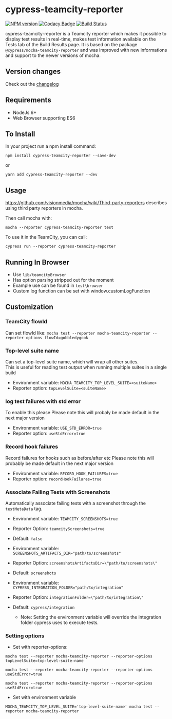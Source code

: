 # cypress-teamcity-reporter

[![NPM version](https://badge.fury.io/js/cypress-teamcity-reporter.svg)](http://badge.fury.io/js/cypress-teamcity-reporter) [![Codacy Badge](https://app.codacy.com/project/badge/Grade/5039ebe8175e46eaa00a8ef85dbcf523)](https://www.codacy.com/manual/paulo85br/cypress-teamcity-reporter?utm_source=github.com&amp;utm_medium=referral&amp;utm_content=prma85/cypress-teamcity-reporter&amp;utm_campaign=Badge_Grade) [![Build Status](https://travis-ci.org/prma85/cypress-teamcity-reporter.svg?branch=master)](https://travis-ci.org/prma85/cypress-teamcity-reporter)

cypress-teamcity-reporter is a Teamcity reporter which makes it possible to display test results in real-time, makes test information
available on the Tests tab of the Build Results page. It is based on the package `@cypress/mocha-teamcity-reporter` and was improved with new informations and support to the newer versions of mocha.

## Version changes

Check out the [changelog]("./CHANGELOG.md")

## Requirements

- NodeJs 6+
- Web Browser supporting ES6

## To Install

In your project run a npm install command:

`npm install cypress-teamcity-reporter --save-dev`

or 

`yarn add cypress-teamcity-reporter --dev`

## Usage

https://github.com/visionmedia/mocha/wiki/Third-party-reporters describes using third party reporters in mocha.

Then call mocha with:

`mocha --reporter cypress-teamcity-reporter test`

To use it in the TeamCity, you can call:

`cypress run --reporter cypress-teamcity-reporter`

## Running In Browser

- Use `lib/teamcityBrowser`
- Has option parsing stripped out for the moment
- Example use can be found in `test\browser`
- Custom log function can be set with window.customLogFunction

## Customization

### TeamCity flowId

Can set flowId like:
`mocha test --reporter mocha-teamcity-reporter --reporter-options flowId=gobbledygook`

### Top-level suite name

Can set a top-level suite name, which will wrap all other suites.  
This is useful for reading test output when running multiple suites in a single build

- Environment variable: `MOCHA_TEAMCITY_TOP_LEVEL_SUITE=<suiteName>`
- Reporter option: `topLevelSuite=<suiteName>`

### log test failures with std error

To enable this please
Please note this will probaly be made default in the next major version

- Environment variable: `USE_STD_ERROR=true`
- Reporter option: `useStdError=true`

### Record hook failures

Record failures for hooks such as before/after etc
Please note this will probably be made default in the next major version

- Environment variable: `RECORD_HOOK_FAILURES=true`
- Reporter option: `recordHookFailures=true`

### Associate Failing Tests with Screenshots

Automatically associate failing tests with a screenshot through the `testMetaData` tag.

- Environment variable: `TEAMCITY_SCREENSHOTS=true`
- Reporter Option: `teamcityScreenshots=true`
- Default: `false`

- Environment variable: `SCREENSHOTS_ARTIFACTS_DIR="path/to/screenshots"`
- Reporter Option: `screenshotsArtifactsDir=\"path/to/screenshots\"`
- Default: `screenshots`

- Environment variable: `CYPRESS_INTEGRATION_FOLDER="path/to/integration"`
- Reporter Option: `integrationFolder=\"path/to/integration\"`
- Default: `cypress/integration`
  - Note: Setting the environment variable will override the integration folder cypress uses to execute tests.

### Setting options

- Set with reporter-options:

`mocha test --reporter mocha-teamcity-reporter --reporter-options topLevelSuite=top-level-suite-name`

`mocha test --reporter mocha-teamcity-reporter --reporter-options useStdError=true`

`mocha test --reporter mocha-teamcity-reporter --reporter-options useStdError=true`

- Set with environment variable

`MOCHA_TEAMCITY_TOP_LEVEL_SUITE='top-level-suite-name' mocha test --reporter mocha-teamcity-reporter`
